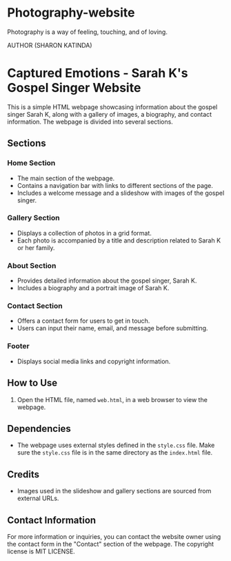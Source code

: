 # Photography-website
Photography is a way of feeling, touching, and of loving.
 
 AUTHOR (SHARON KATINDA)
# Captured Emotions - Sarah K's Gospel Singer Website

This is a simple HTML webpage showcasing information about the gospel singer Sarah K, along with a gallery of images, a biography, and contact information. The webpage is divided into several sections.

## Sections

### Home Section
- The main section of the webpage.
- Contains a navigation bar with links to different sections of the page.
- Includes a welcome message and a slideshow with images of the gospel singer.

### Gallery Section

- Displays a collection of photos in a grid format.
- Each photo is accompanied by a title and description related to Sarah K or her family.

### About Section

- Provides detailed information about the gospel singer, Sarah K.
- Includes a biography and a portrait image of Sarah K.

### Contact Section

- Offers a contact form for users to get in touch.
- Users can input their name, email, and message before submitting.

### Footer

- Displays social media links and copyright information.

## How to Use

1. Open the HTML file, named `web.html`, in a web browser to view the webpage.

## Dependencies

- The webpage uses external styles defined in the `style.css` file. Make sure the `style.css` file is in the same directory as the `index.html` file.

## Credits

- Images used in the slideshow and gallery sections are sourced from external URLs.

## Contact Information

For more information or inquiries, you can contact the website owner using the contact form in the "Contact" section of the webpage.
The copyright license is MIT LICENSE.
